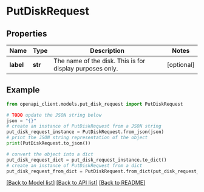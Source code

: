 # PutDiskRequest


## Properties

Name | Type | Description | Notes
------------ | ------------- | ------------- | -------------
**label** | **str** | The name of the disk. This is for display purposes only. | [optional] 

## Example

```python
from openapi_client.models.put_disk_request import PutDiskRequest

# TODO update the JSON string below
json = "{}"
# create an instance of PutDiskRequest from a JSON string
put_disk_request_instance = PutDiskRequest.from_json(json)
# print the JSON string representation of the object
print(PutDiskRequest.to_json())

# convert the object into a dict
put_disk_request_dict = put_disk_request_instance.to_dict()
# create an instance of PutDiskRequest from a dict
put_disk_request_from_dict = PutDiskRequest.from_dict(put_disk_request_dict)
```
[[Back to Model list]](../README.md#documentation-for-models) [[Back to API list]](../README.md#documentation-for-api-endpoints) [[Back to README]](../README.md)


